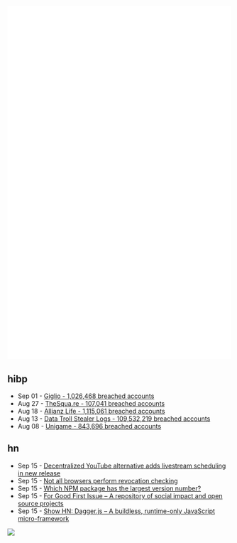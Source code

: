 ![Metrics](https://raw.githubusercontent.com/phixion/phixion/master/metrics.svg)

## hibp

<!--
for https://github.com/phixion/phixion/blob/main/.github/workflows/feeds.yml
-->
<!--START_SECTION:haveibeenpwnd-->
- Sep 01 - [Giglio - 1,026,468 breached accounts](https://haveibeenpwned.com/Breach/Giglio)
- Aug 27 - [TheSqua.re - 107,041 breached accounts](https://haveibeenpwned.com/Breach/TheSquare)
- Aug 18 - [Allianz Life - 1,115,061 breached accounts](https://haveibeenpwned.com/Breach/AllianzLife)
- Aug 13 - [Data Troll Stealer Logs - 109,532,219 breached accounts](https://haveibeenpwned.com/Breach/DataTrollStealerLogs)
- Aug 08 - [Unigame - 843,696 breached accounts](https://haveibeenpwned.com/Breach/Unigame)
<!--END_SECTION:haveibeenpwnd-->

## hn

<!--
for https://github.com/phixion/phixion/blob/main/.github/workflows/feeds.yml
-->
<!--START_SECTION:hn-->
- Sep 15 - [Decentralized YouTube alternative adds livestream scheduling in new release](https://news.itsfoss.com/peertube-7-3/)
- Sep 15 - [Not all browsers perform revocation checking](https://revoked-isrgrootx1.letsencrypt.org/)
- Sep 15 - [Which NPM package has the largest version number?](https://adamhl.dev/blog/largest-number-in-npm-package/)
- Sep 15 - [For Good First Issue – A repository of social impact and open source projects](https://forgoodfirstissue.github.com/)
- Sep 15 - [Show HN: Dagger.js – A buildless, runtime-only JavaScript micro-framework](https://daggerjs.org)
<!--END_SECTION:hn-->

<!--
for https://yhype.me
-->
![](https://hit.yhype.me/github/profile?user_id=13013670)
